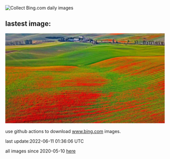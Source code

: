 ![Collect Bing.com daily images](https://github.com/counter2015/bing-daily-images/workflows/Collect%20Bing.com%20daily%20images/badge.svg)
## lastest image:
![](images/CRPoppies.jpg)

use github actions to download www.bing.com images.

last update:2022-06-11 01:36:06 UTC

all images since 2020-05-10 [here](https://github.com/counter2015/bing-daily-images/tree/master/images) 

